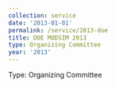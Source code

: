```yaml
---
collection: service
date: '2013-01-01'
permalink: /service/2013-doe
title: DOE MODSIM 2013
type: Organizing Committee
year: '2013'
---
```


Type: Organizing Committee
